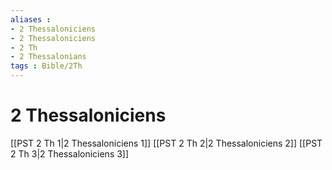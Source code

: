 ```yaml
---
aliases : 
- 2 Thessaloniciens
- 2 Thessaloniciens
- 2 Th
- 2 Thessalonians
tags : Bible/2Th
---
```


# 2 Thessaloniciens

[[PST 2 Th 1|2 Thessaloniciens 1]]
[[PST 2 Th 2|2 Thessaloniciens 2]]
[[PST 2 Th 3|2 Thessaloniciens 3]]
